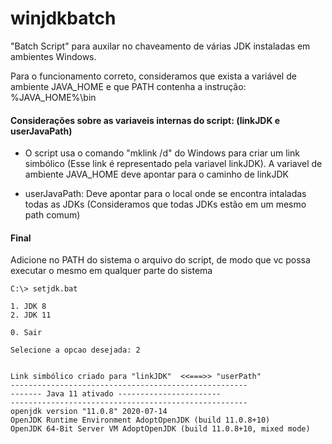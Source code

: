 # winjdkbatch

"Batch Script" para auxilar no chaveamento de várias JDK instaladas em ambientes Windows.

Para o funcionamento correto, consideramos que exista a variável de ambiente JAVA_HOME e que PATH contenha a instrução: %JAVA_HOME%\bin

#### Considerações sobre as variaveis internas do script: (linkJDK e userJavaPath)

- O script usa o comando "mklink /d" do Windows para criar um link simbólico (Esse link é representado pela variavel linkJDK). A variavel de ambiente JAVA_HOME deve apontar para o caminho de linkJDK

- userJavaPath: Deve apontar para o local onde se encontra intaladas todas as JDKs (Consideramos que todas JDKs estão em um mesmo path comum)

#### Final

Adicione no PATH do sistema o arquivo do script, de modo que vc possa executar o mesmo em qualquer parte do sistema

```shell
C:\> setjdk.bat

1. JDK 8
2. JDK 11

0. Sair

Selecione a opcao desejada: 2


Link simbólico criado para "linkJDK"  <<===>> "userPath"
-----------------------------------------------------
------- Java 11 ativado -----------------------
-----------------------------------------------------
openjdk version "11.0.8" 2020-07-14
OpenJDK Runtime Environment AdoptOpenJDK (build 11.0.8+10)
OpenJDK 64-Bit Server VM AdoptOpenJDK (build 11.0.8+10, mixed mode)

```
